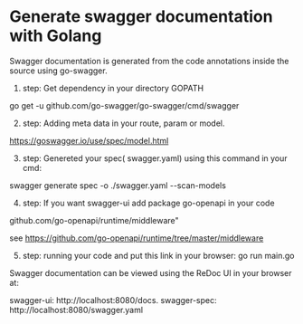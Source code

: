 # Generate swagger documentation with Golang

Swagger documentation is generated from the code annotations inside the source using go-swagger.

1) step: Get dependency in your directory GOPATH

go get -u github.com/go-swagger/go-swagger/cmd/swagger

2) step: Adding meta data in your route, param or model.

https://goswagger.io/use/spec/model.html

3) step: Genereted your spec( swagger.yaml) using this command in your cmd:

swagger generate spec -o ./swagger.yaml --scan-models

4) step: If you want swagger-ui add package  go-openapi in your code

github.com/go-openapi/runtime/middleware"

see https://github.com/go-openapi/runtime/tree/master/middleware

5) step: running your code and put this link in your browser:
go run main.go

Swagger documentation can be viewed using the ReDoc UI in your browser at:

swagger-ui:   http://localhost:8080/docs.
swagger-spec: http://localhost:8080/swagger.yaml
